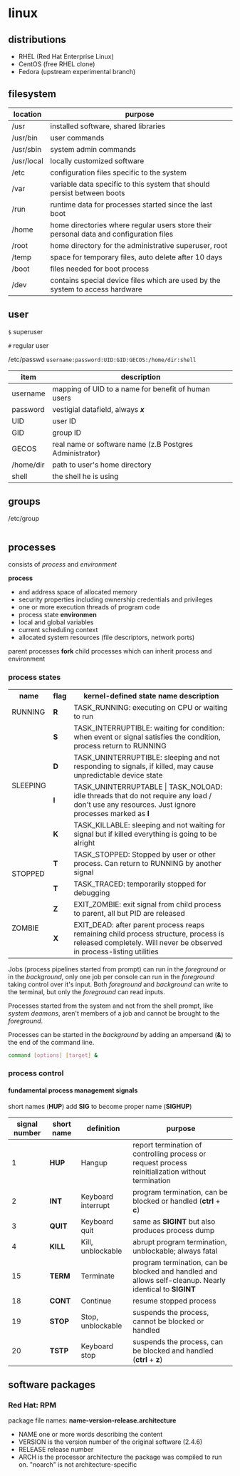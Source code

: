 # linux 

## distributions

+ RHEL (Red Hat Enterprise Linux)
+ CentOS (free RHEL clone)
+ Fedora (upstream experimental branch)

## filesystem

location | purpose
---|---
/usr | installed software, shared libraries 
/usr/bin | user commands
/usr/sbin | system admin commands
/usr/local | locally customized software
/etc | configuration files specific to the system
/var | variable data specific to this system that should persist between boots
/run | runtime data for processes started since the last boot
/home | home directories where regular users store their personal data and configuration files
/root | home directory for the administrative superuser, root
/temp | space for temporary files, auto delete after 10 days
/boot | files needed for boot process
/dev | contains special device files which are used by the system to access hardware

## user

```$``` superuser

```#``` regular user

/etc/passwd
```username:password:UID:GID:GECOS:/home/dir:shell```

item | description
---|---
username | mapping of UID to a name for benefit of human users
password | vestigial datafield, always ___x___
UID | user ID
GID | group ID
GECOS | real name or software name (z.B Postgres Administrator)
/home/dir | path to user's home directory
shell | the shell he is using

## groups

/etc/group
```groupname:password:GID:list of users
```

## processes
consists of *process* and *environment*

**process**
+ and address space of allocated memory
+ security properties including ownership credentials and privileges
+ one or more execution threads of program code
+ process state
**environmen**
+ local and global variables
+ current scheduling context
+ allocated system resources (file descriptors, network ports)

parent processes **fork** child processes which can inherit process and environment

### process states
<table>
  <tr>
    <th>name</th>
    <th>flag</th>
    <th>kernel-defined state name description</th>
  </tr>
  <tr>
    <td>RUNNING</td>
    <td> <b>R</b> </td>
    <td>TASK_RUNNING: executing on CPU or waiting to run</td>
  </tr>
   <tr>
    <td rowspan=4>SLEEPING</td>
     <td><b>S</b></td>
    <td>TASK_INTERRUPTIBLE: waiting for condition: when event or signal satisfies the condition, process return to RUNNING</td>
  </tr>
   <tr>
    <td><b>D</b></td>
    <td>TASK_UNINTERRUPTIBLE: sleeping and not responding to signals, if killed, may cause unpredictable device state</td>
  </tr>
  <tr>
    <td><b>I</b></td>
    <td>TASK_UNINTERRUPTABLE | TASK_NOLOAD: idle threads that do not require any load / don't use any resources. Just ignore processes marked as <b>I</b>
   <tr>
    <td><b>K</b></td>
    <td>TASK_KILLABLE: sleeping and not waiting for signal but if killed everything is going to be alright</td>
  </tr>
   <tr>
    <td rowspan=2>STOPPED</td>
    <td><b>T</b></td>
    <td>TASK_STOPPED: Stopped by user or other process. Can return to RUNNING by another signal</td>
  </tr>
   <tr>
    <td><b>T</b></td>
    <td>TASK_TRACED: temporarily stopped for debugging</td>
  </tr>
   <tr>
    <td rowspan=2>ZOMBIE</td>
    <td><b>Z</b></td>
    <td>EXIT_ZOMBIE: exit signal from child process to parent, all but PID are released</td>
  </tr>
   <tr>
    <td><b>X</b></td>
    <td>EXIT_DEAD: after parent process reaps remaining child process structure, process is released completely. Will never be observed in process-listing utilities </td>
</table>
  
Jobs (process pipelines started from prompt) can run in the *foreground* or in the *background*, only one job per console can run in the *foreground* taking control over it's input. Both *foreground* and *background* can write to the terminal, but only the *foreground* can read inputs.

Processes started from the system and not from the shell prompt, like *system deamons*, aren't members of a job and cannot be brought to the *foreground*.

Processes can be started in the *background* by adding an ampersand (**&**) to the end of the command line.
```sh
command [options] [target] &
```
### process control

#### fundamental process management signals

short names (**HUP**) add **SIG** to become proper name (**SIGHUP**)

signal number | short name | definition | purpose
--- | --- | --- | ---
1 | **HUP** | Hangup | report termination of controlling process or request process reinitialization without termination
2 | **INT** | Keyboard interrupt | program termination, can be blocked or handled (**ctrl** + **c**)
3 | **QUIT** | Keyboard quit | same as **SIGINT** but also produces process dump 
4 | **KILL** | Kill, unblockable | abrupt program termination, unblockable; always fatal
15 | **TERM** | Terminate | program termination, can be blocked and handled and allows self-cleanup. Nearly identical to **SIGINT**
18 | **CONT** | Continue | resume stopped process
19 | **STOP** | Stop, unblockable | suspends the process, cannot be blocked or handled
20 | **TSTP** | Keyboard stop | suspends the process, can be blocked and handled (**ctrl** + **z**)

## software packages
### Red Hat: RPM
package file names: __name-version-release.architecture__
+ NAME one or more words describing the content
+ VERSION is the version number of the original software (2.4.6)
+ RELEASE release number
+ ARCH is the processor architecture the package was compiled to run on. "noarch" is not architecture-specific
